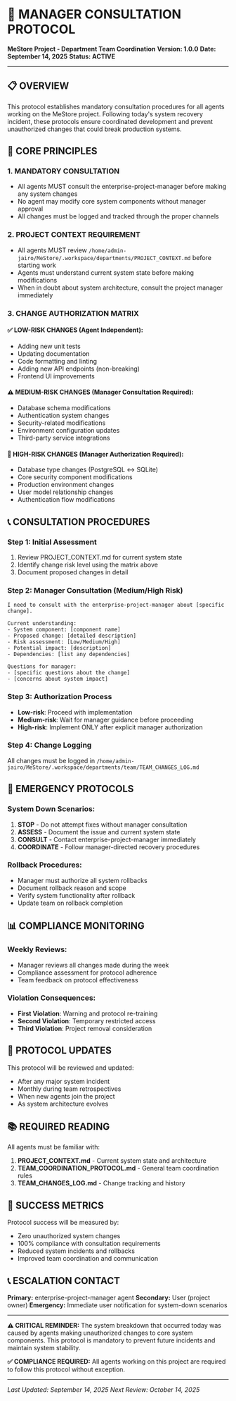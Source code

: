 # 🏢 MANAGER CONSULTATION PROTOCOL
**MeStore Project - Department Team Coordination**
**Version: 1.0.0**
**Date: September 14, 2025**
**Status: ACTIVE**

---

## 📋 OVERVIEW

This protocol establishes mandatory consultation procedures for all agents working on the MeStore project. Following today's system recovery incident, these protocols ensure coordinated development and prevent unauthorized changes that could break production systems.

## 🎯 CORE PRINCIPLES

### 1. **MANDATORY CONSULTATION**
- All agents MUST consult the enterprise-project-manager before making any system changes
- No agent may modify core system components without manager approval
- All changes must be logged and tracked through the proper channels

### 2. **PROJECT CONTEXT REQUIREMENT**
- All agents MUST review `/home/admin-jairo/MeStore/.workspace/departments/PROJECT_CONTEXT.md` before starting work
- Agents must understand current system state before making modifications
- When in doubt about system architecture, consult the project manager immediately

### 3. **CHANGE AUTHORIZATION MATRIX**

#### ✅ **LOW-RISK CHANGES** (Agent Independent):
- Adding new unit tests
- Updating documentation
- Code formatting and linting
- Adding new API endpoints (non-breaking)
- Frontend UI improvements

#### ⚠️ **MEDIUM-RISK CHANGES** (Manager Consultation Required):
- Database schema modifications
- Authentication system changes
- Security-related modifications
- Environment configuration updates
- Third-party service integrations

#### 🚫 **HIGH-RISK CHANGES** (Manager Authorization Required):
- Database type changes (PostgreSQL ↔ SQLite)
- Core security component modifications
- Production environment changes
- User model relationship changes
- Authentication flow modifications

## 📞 CONSULTATION PROCEDURES

### Step 1: Initial Assessment
1. Review PROJECT_CONTEXT.md for current system state
2. Identify change risk level using the matrix above
3. Document proposed changes in detail

### Step 2: Manager Consultation (Medium/High Risk)
```
I need to consult with the enterprise-project-manager about [specific change].

Current understanding:
- System component: [component name]
- Proposed change: [detailed description]
- Risk assessment: [Low/Medium/High]
- Potential impact: [description]
- Dependencies: [list any dependencies]

Questions for manager:
- [specific questions about the change]
- [concerns about system impact]
```

### Step 3: Authorization Process
- **Low-risk**: Proceed with implementation
- **Medium-risk**: Wait for manager guidance before proceeding
- **High-risk**: Implement ONLY after explicit manager authorization

### Step 4: Change Logging
All changes must be logged in `/home/admin-jairo/MeStore/.workspace/departments/team/TEAM_CHANGES_LOG.md`

## 🚨 EMERGENCY PROTOCOLS

### System Down Scenarios:
1. **STOP** - Do not attempt fixes without manager consultation
2. **ASSESS** - Document the issue and current system state
3. **CONSULT** - Contact enterprise-project-manager immediately
4. **COORDINATE** - Follow manager-directed recovery procedures

### Rollback Procedures:
- Manager must authorize all system rollbacks
- Document rollback reason and scope
- Verify system functionality after rollback
- Update team on rollback completion

## 📊 COMPLIANCE MONITORING

### Weekly Reviews:
- Manager reviews all changes made during the week
- Compliance assessment for protocol adherence
- Team feedback on protocol effectiveness

### Violation Consequences:
- **First Violation**: Warning and protocol re-training
- **Second Violation**: Temporary restricted access
- **Third Violation**: Project removal consideration

## 🔄 PROTOCOL UPDATES

This protocol will be reviewed and updated:
- After any major system incident
- Monthly during team retrospectives
- When new agents join the project
- As system architecture evolves

## 📚 REQUIRED READING

All agents must be familiar with:
1. **PROJECT_CONTEXT.md** - Current system state and architecture
2. **TEAM_COORDINATION_PROTOCOL.md** - General team coordination rules
3. **TEAM_CHANGES_LOG.md** - Change tracking and history

## 🎯 SUCCESS METRICS

Protocol success will be measured by:
- Zero unauthorized system changes
- 100% compliance with consultation requirements
- Reduced system incidents and rollbacks
- Improved team coordination and communication

## 📞 ESCALATION CONTACT

**Primary:** enterprise-project-manager agent
**Secondary:** User (project owner)
**Emergency:** Immediate user notification for system-down scenarios

---

**⚠️ CRITICAL REMINDER:** The system breakdown that occurred today was caused by agents making unauthorized changes to core system components. This protocol is mandatory to prevent future incidents and maintain system stability.

**✅ COMPLIANCE REQUIRED:** All agents working on this project are required to follow this protocol without exception.

---

*Last Updated: September 14, 2025*
*Next Review: October 14, 2025*